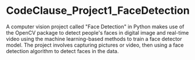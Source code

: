 # CodeClause_Project1_FaceDetection
A computer vision project called "Face Detection" in Python makes use of the OpenCV package to detect people's faces in digital image and real-time video using the machine learning-based methods to train a face detector model. The project involves capturing pictures or video, then using a face detection algorithm to detect faces in the data.
